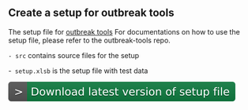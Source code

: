 ## Create a setup for outbreak tools


The setup file for [outbreak tools](https://github.com/epicentre-msf/outbreak-tools)
For documentations on how to use the setup file, please refer to the outbreak-tools repo.

`- src` contains source files for the setup

-` setup.xlsb` is the setup file with test data


[![Download Latest version of setup file](https://github.com/epicentre-msf/outbreak-tools-setup/raw/main/src/imgs/download_setup.svg)](https://github.com/epicentre-msf/outbreak-tools-setup/raw/main/setup.xlsb)
